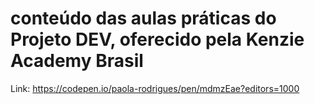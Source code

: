 # conteúdo das aulas práticas do Projeto DEV, oferecido pela Kenzie Academy Brasil 
Link: https://codepen.io/paola-rodrigues/pen/mdmzEae?editors=1000


